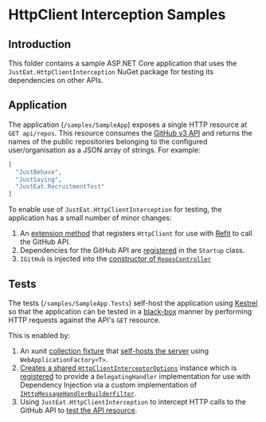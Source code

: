 # HttpClient Interception Samples

## Introduction

This folder contains a sample ASP.NET Core application that uses the `JustEat.HttpClientInterception` NuGet package for testing its dependencies on other APIs.

## Application

The application (`/samples/SampleApp`) exposes a single HTTP resource at `GET api/repos`.
This resource consumes the [GitHub v3 API](https://developer.github.com/v3/) and returns the names of the public repositories belonging to the configured user/organisation as a JSON array of strings. For example:

```json
[
  "JustBehave",
  "JustSaying",
  "JustEat.RecruitmentTest"
]
```

To enable use of `JustEat.HttpClientInterception` for testing, the application has a small number of minor changes:

1. An [extension method](https://github.com/justeattakeaway/httpclient-interception/blob/63e27420c35f66bd4953184586fa10a4762b4bca/samples/SampleApp/Extensions/HttpClientExtensions.cs#L18-L28) that registers `HttpClient` for use with [Refit](https://github.com/paulcbetts/refit) to call the GitHub API.
1. Dependencies for the GitHub API are [registered](https://github.com/justeattakeaway/httpclient-interception/blob/63e27420c35f66bd4953184586fa10a4762b4bca/samples/SampleApp/Startup.cs#L24) in the `Startup` class.
1. `IGitHub` is injected into the [constructor of `ReposController`](https://github.com/justeattakeaway/httpclient-interception/blob/63e27420c35f66bd4953184586fa10a4762b4bca/samples/SampleApp/Controllers/ReposController.cs#L18)

## Tests

The tests (`/samples/SampleApp.Tests`) self-host the application using [Kestrel](https://github.com/aspnet/KestrelHttpServer) so that the application can be tested in a [black-box](https://en.wikipedia.org/wiki/Black-box_testing) manner by performing HTTP requests against the API's `GET` resource.

This is enabled by:

1. An xunit [collection fixture](https://github.com/justeattakeaway/httpclient-interception/blob/63e27420c35f66bd4953184586fa10a4762b4bca/samples/SampleApp.Tests/HttpServerCollection.cs#L8-L9) that [self-hosts the server](https://github.com/justeattakeaway/httpclient-interception/blob/63e27420c35f66bd4953184586fa10a4762b4bca/samples/SampleApp.Tests/HttpServerFixture.cs#L25-L38) using `WebApplicationFactory<T>`.
1. [Creates a shared `HttpClientInterceptorOptions`](https://github.com/justeattakeaway/httpclient-interception/blob/63e27420c35f66bd4953184586fa10a4762b4bca/samples/SampleApp.Tests/HttpServerFixture.cs#L20) instance which is [registered](https://github.com/justeattakeaway/httpclient-interception/blob/63e27420c35f66bd4953184586fa10a4762b4bca/samples/SampleApp.Tests/HttpServerFixture.cs#L27-L30) to provide a `DelegatingHandler` implementation for use with Dependency Injection via a custom implementation of [`IHttpMessageHandlerBuilderFilter`](https://github.com/justeattakeaway/httpclient-interception/blob/63e27420c35f66bd4953184586fa10a4762b4bca/samples/SampleApp.Tests/HttpServerFixture.cs#L40-L65).
1. Using `JustEat.HttpClientInterception` to intercept HTTP calls to the GitHub API to [test the API resource](https://github.com/justeattakeaway/httpclient-interception/blob/63e27420c35f66bd4953184586fa10a4762b4bca/samples/SampleApp.Tests/ReposTests.cs#L15-L75).
